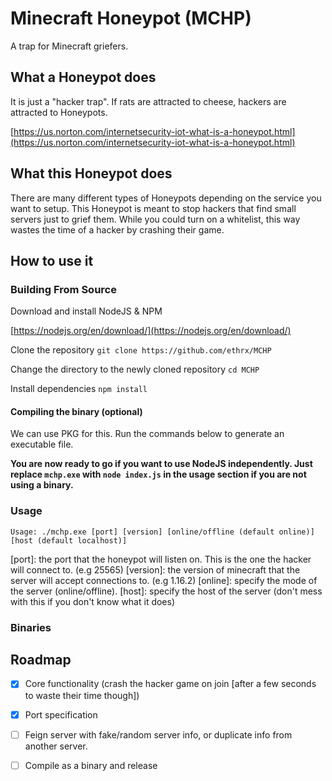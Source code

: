 # Minecraft Honeypot (MCHP)
A trap for Minecraft griefers.
## What a Honeypot does
It is just a "hacker trap". If rats are attracted to cheese, hackers are attracted to Honeypots.

[https://us.norton.com/internetsecurity-iot-what-is-a-honeypot.html](https://us.norton.com/internetsecurity-iot-what-is-a-honeypot.html)
## What this Honeypot does
There are many different types of Honeypots depending on the service you want to setup. This Honeypot is meant to stop hackers that find small servers just to grief them. 
While you could turn on a whitelist, this way wastes the time of a hacker by crashing their game.

## How to use it
### Building From Source
Download and install NodeJS & NPM

[https://nodejs.org/en/download/](https://nodejs.org/en/download/)

Clone the repository
`git clone https://github.com/ethrx/MCHP`

Change the directory to the newly cloned repository
`cd MCHP`

Install dependencies
`npm install`

#### Compiling the binary (optional)
We can use PKG for this. Run the commands below to generate an executable file.

**You are now ready to go if you want to use NodeJS independently. Just replace `mchp.exe` with `node index.js` in the usage section if you are not using a binary.**

### Usage
`Usage: ./mchp.exe [port] [version] [online/offline (default online)] [host (default localhost)]`

\[port]: the port that the honeypot will listen on. This is the one the hacker will connect to. (e.g 25565)
\[version]: the version of minecraft that the server will accept connections to. (e.g 1.16.2)
\[online]: specify the mode of the server (online/offline). 
\[host]: specify the host of the server (don't mess with this if you don't know what it does)

### Binaries
## Roadmap
- [x] Core functionality (crash the hacker game on join \[after a few seconds to waste their time though\])
- [x] Port specification
- [ ] Feign server with fake/random server info, or duplicate info from another server.
- [ ] Compile as a binary and release


